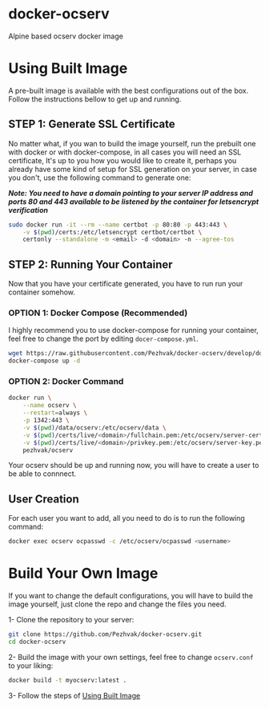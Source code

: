 # docker-ocserv
Alpine based ocserv docker image


# Using Built Image
A pre-built image is available with the best configurations out of the box. Follow the instructions bellow to get up and running.

## STEP 1: Generate SSL Certificate
No matter what, if you wan to build the image yourself, run the prebuilt one with docker or with docker-compose, in all cases you will need
an SSL certificate, It's up to you how you would like to create it, perhaps you already have some kind of setup for SSL generation on your server,
in case you don't, use the following command to generate one:

***Note: You need to have a domain pointing to your server IP address and ports 80 and 443 available to be listened by the container for
letsencrypt verification***

```BASH
sudo docker run -it --rm --name certbot -p 80:80 -p 443:443 \
    -v $(pwd)/certs:/etc/letsencrypt certbot/certbot \
    certonly --standalone -m <email> -d <domain> -n --agree-tos
```

## STEP 2: Running Your Container
Now that you have your certificate generated, you have to run run your container somehow.

### OPTION 1: Docker Compose (Recommended)

I highly recommend you to use docker-compose for running your container, feel free to change the port by editing `docer-compose.yml`.

```BASH
wget https://raw.githubusercontent.com/Pezhvak/docker-ocserv/develop/docker-compose.yml
docker-compose up -d
```

### OPTION 2: Docker Command
```BASH
docker run \
    --name ocserv \
    --restart=always \
    -p 1342:443 \
    -v $(pwd)/data/ocserv:/etc/ocserv/data \
    -v $(pwd)/certs/live/<domain>/fullchain.pem:/etc/ocserv/server-cert.pem \
    -v $(pwd)/certs/live/<domain>/privkey.pem:/etc/ocserv/server-key.pem \
    pezhvak/ocserv 
```

Your ocserv should be up and running now, you will have to create a user to be able to connnect.

## User Creation
For each user you want to add, all you need to do is to run the following command:

```BASH
docker exec ocserv ocpasswd -c /etc/ocserv/ocpasswd <username>
```

# Build Your Own Image
If you want to change the default configurations, you will have to build the image yourself, just clone the repo and change the files you need.

1- Clone the repository to your server:
```BASH
git clone https://github.com/Pezhvak/docker-ocserv.git
cd docker-ocserv
```

2- Build the image with your own settings, feel free to change `ocserv.conf` to your liking:
```BASH
docker build -t myocserv:latest .
```

3- Follow the steps of [Using Built Image](#Using-Built-Image)
